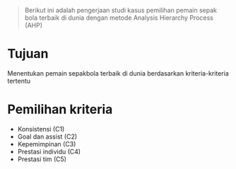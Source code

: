 > Berikut ini adalah pengerjaan studi kasus pemilihan pemain sepak bola terbaik di dunia dengan metode Analysis Hierarchy Process (AHP)

# Tujuan

Menentukan pemain sepakbola terbaik di dunia berdasarkan kriteria-kriteria tertentu

# Pemilihan kriteria

- Konsistensi (C1)
- Goal dan assist (C2)
- Kepemimpinan (C3)
- Prestasi individu (C4)
- Prestasi tim (C5)
